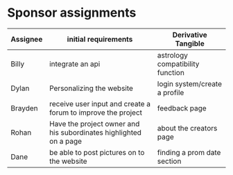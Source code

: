 # Sponsor assignments


| Assignee   | initial requirements | Derivative Tangible | 
| ----------- | ----------- | ----------- |
| Billy  |   integrate an api    |  astrology compatibility function   |
| Dylan  | Personalizing the website       | login system/create a  profile        |
|Brayden   | receive user input and create a forum to improve the project        | feedback page       |
| Rohan  | Have the project owner and his subordinates highlighted on a page       | about the creators page        |
| Dane   | be able to post pictures on to the website        | finding a prom date section       |
